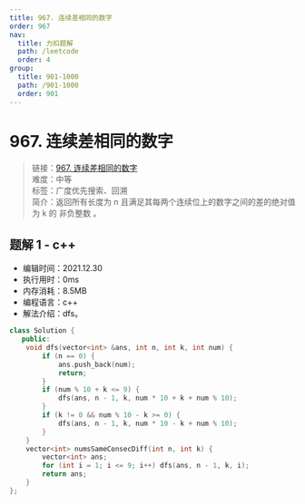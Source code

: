 ```yaml
---
title: 967. 连续差相同的数字
order: 967
nav:
  title: 力扣题解
  path: /leetcode
  order: 4
group:
  title: 901-1000
  path: /901-1000
  order: 901
---
```


# 967. 连续差相同的数字

> 链接：[967. 连续差相同的数字](https://leetcode-cn.com/problems/numbers-with-same-consecutive-differences/)  
> 难度：中等  
> 标签：广度优先搜索、回溯  
> 简介：返回所有长度为 n 且满足其每两个连续位上的数字之间的差的绝对值为 k 的 非负整数 。

## 题解 1 - c++

- 编辑时间：2021.12.30
- 执行用时：0ms
- 内存消耗：8.5MB
- 编程语言：c++
- 解法介绍：dfs。

```c++
class Solution {
   public:
    void dfs(vector<int> &ans, int n, int k, int num) {
        if (n == 0) {
            ans.push_back(num);
            return;
        }
        if (num % 10 + k <= 9) {
            dfs(ans, n - 1, k, num * 10 + k + num % 10);
        }
        if (k != 0 && num % 10 - k >= 0) {
            dfs(ans, n - 1, k, num * 10 - k + num % 10);
        }
    }
    vector<int> numsSameConsecDiff(int n, int k) {
        vector<int> ans;
        for (int i = 1; i <= 9; i++) dfs(ans, n - 1, k, i);
        return ans;
    }
};
```
